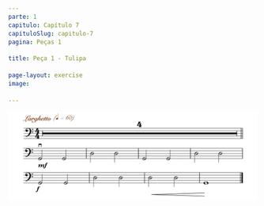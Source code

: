 ```yaml
---
parte: 1
capitulo: Capítulo 7
capituloSlug: capitulo-7
pagina: Peças 1

title: Peça 1 - Tulipa

page-layout: exercise
image:

---
```


<img src="/assets/graphics/content/7_1_1.png"/>